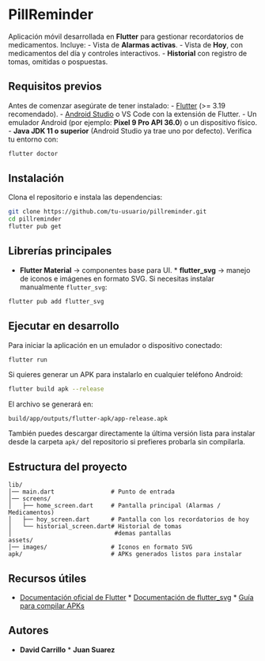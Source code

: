 # PillReminder
Aplicación móvil desarrollada en **Flutter** para gestionar recordatorios de medicamentos. Incluye: - Vista de **Alarmas activas**. - Vista de **Hoy**, con medicamentos del día y controles interactivos. - **Historial** con registro de tomas, omitidas o pospuestas.
## Requisitos previos
Antes de comenzar asegúrate de tener instalado: - [Flutter](https://docs.flutter.dev/get-started/install) (>= 3.19 recomendado). - [Android Studio](https://developer.android.com/studio) o VS Code con la extensión de Flutter. - Un emulador Android (por ejemplo: **Pixel 9 Pro API 36.0**) o un dispositivo físico. - **Java JDK 11 o superior** (Android Studio ya trae uno por defecto). Verifica tu entorno con:
```bash
flutter doctor
```
## Instalación
Clona el repositorio e instala las dependencias:
```bash
git clone https://github.com/tu-usuario/pillreminder.git
cd pillreminder
flutter pub get
```
## Librerías principales
* **Flutter Material** → componentes base para UI. * **flutter_svg** → manejo de iconos e imágenes en formato SVG. Si necesitas instalar manualmente `flutter_svg`:
```bash
flutter pub add flutter_svg
```
## Ejecutar en desarrollo
Para iniciar la aplicación en un emulador o dispositivo conectado:
```bash
flutter run
```
Si quieres generar un APK para instalarlo en cualquier teléfono Android:
```bash
flutter build apk --release
```
El archivo se generará en:
```
build/app/outputs/flutter-apk/app-release.apk
```
También puedes descargar directamente la última versión lista para instalar desde la carpeta `apk/` del repositorio si prefieres probarla sin compilarla.
## Estructura del proyecto
```
lib/
│── main.dart                # Punto de entrada
│── screens/
│   ├── home_screen.dart     # Pantalla principal (Alarmas / Medicamentos)
│   ├── hoy_screen.dart      # Pantalla con los recordatorios de hoy
│   └── historial_screen.dart# Historial de tomas
│                             #demas pantallas
assets/
│── images/                  # Iconos en formato SVG
apk/                         # APKs generados listos para instalar
```
##  Recursos útiles
* [Documentación oficial de Flutter](https://docs.flutter.dev/) * [Documentación de flutter_svg](https://pub.dev/packages/flutter_svg) * [Guía para compilar APKs](https://docs.flutter.dev/deployment/android)
## Autores
* **David Carrillo** * **Juan Suarez**
